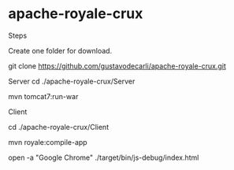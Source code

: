 # apache-royale-crux


Steps

Create one folder for download.

git clone https://github.com/gustavodecarli/apache-royale-crux.git

Server 
cd ./apache-royale-crux/Server

mvn tomcat7:run-war


Client

cd ./apache-royale-crux/Client

mvn royale:compile-app
 
open -a "Google Chrome" ./target/bin/js-debug/index.html
